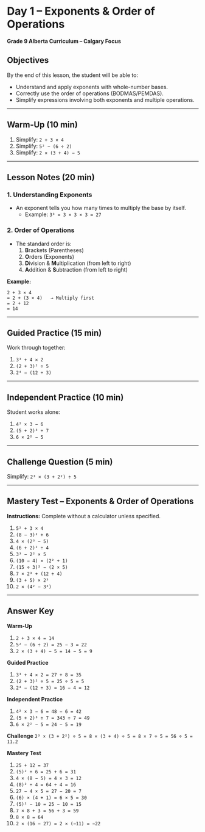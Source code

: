 # Day 1 – Exponents & Order of Operations  
**Grade 9 Alberta Curriculum – Calgary Focus**

## Objectives
By the end of this lesson, the student will be able to:
- Understand and apply exponents with whole-number bases.
- Correctly use the order of operations (BODMAS/PEMDAS).
- Simplify expressions involving both exponents and multiple operations.

---

## Warm-Up (10 min)
1. Simplify: `2 + 3 × 4`
2. Simplify: `5² − (6 ÷ 2)`
3. Simplify: `2 × (3 + 4) − 5`

---

## Lesson Notes (20 min)

### **1. Understanding Exponents**
- An exponent tells you how many times to multiply the base by itself.
  - Example: `3³ = 3 × 3 × 3 = 27`

### **2. Order of Operations**
- The standard order is:
  1. **B**rackets (Parentheses)
  2. **O**rders (Exponents)
  3. **D**ivision & **M**ultiplication (from left to right)
  4. **A**ddition & **S**ubtraction (from left to right)

**Example:**
```
2 + 3 × 4
= 2 + (3 × 4)   → Multiply first
= 2 + 12
= 14
```

---

## Guided Practice (15 min)
Work through together:

1. `3³ + 4 × 2`
2. `(2 + 3)² ÷ 5`
3. `2⁴ − (12 ÷ 3)`

---

## Independent Practice (10 min)
Student works alone:

1. `4² × 3 − 6`
2. `(5 + 2)³ ÷ 7`
3. `6 × 2² − 5`

---

## Challenge Question (5 min)
Simplify: `2³ × (3 + 2²) ÷ 5`

---

## Mastery Test – Exponents & Order of Operations
**Instructions:** Complete without a calculator unless specified.

1. `5² + 3 × 4`
2. `(8 − 3)² + 6`
3. `4 × (2³ − 5)`
4. `(6 + 2)² ÷ 4`
5. `3³ − 2² × 5`
6. `(10 − 4) × (2² + 1)`
7. `(15 ÷ 3)² − (2 × 5)`
8. `7 × 2³ + (12 ÷ 4)`
9. `(3 + 5) × 2³`
10. `2 × (4² − 3³)`

---

## Answer Key

**Warm-Up**
1. `2 + 3 × 4 = 14`
2. `5² − (6 ÷ 2) = 25 − 3 = 22`
3. `2 × (3 + 4) − 5 = 14 − 5 = 9`

**Guided Practice**
1. `3³ + 4 × 2 = 27 + 8 = 35`
2. `(2 + 3)² ÷ 5 = 25 ÷ 5 = 5`
3. `2⁴ − (12 ÷ 3) = 16 − 4 = 12`

**Independent Practice**
1. `4² × 3 − 6 = 48 − 6 = 42`
2. `(5 + 2)³ ÷ 7 = 343 ÷ 7 = 49`
3. `6 × 2² − 5 = 24 − 5 = 19`

**Challenge**
`2³ × (3 + 2²) ÷ 5 = 8 × (3 + 4) ÷ 5 = 8 × 7 ÷ 5 = 56 ÷ 5 = 11.2`

**Mastery Test**
1. `25 + 12 = 37`
2. `(5)² + 6 = 25 + 6 = 31`
3. `4 × (8 − 5) = 4 × 3 = 12`
4. `(8)² ÷ 4 = 64 ÷ 4 = 16`
5. `27 − 4 × 5 = 27 − 20 = 7`
6. `(6) × (4 + 1) = 6 × 5 = 30`
7. `(5)² − 10 = 25 − 10 = 15`
8. `7 × 8 + 3 = 56 + 3 = 59`
9. `8 × 8 = 64`
10. `2 × (16 − 27) = 2 × (−11) = −22`
